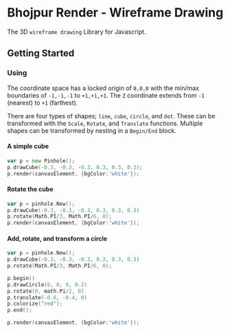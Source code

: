 # Bhojpur Render - Wireframe Drawing

The 3D `wireframe drawing` Library for Javascript.

## Getting Started

### Using

The coordinate space has a locked origin of `0,0,0` with the min/max boundaries of `-1,-1,-1` to
`+1,+1,+1`. The `Z` coordinate extends from `-1` (nearest) to `+1` (farthest).

There are four types of shapes; `line`, `cube`, `circle`, and `dot`. 
These can be transformed with the `Scale`, `Rotate`, and `Translate` functions.
Multiple shapes can be transformed by nesting in a `Begin/End` block.

#### A simple cube

```go
var p = new Pinhole();
p.drawCube(-0.3, -0.3, -0.3, 0.3, 0.3, 0.3);
p.render(canvasElement, {bgColor:'white'});
```

#### Rotate the cube

```go
var p = pinhole.New();
p.drawCube(-0.3, -0.3, -0.3, 0.3, 0.3, 0.3)
p.rotate(Math.PI/3, Math.PI/6, 0);
p.render(canvasElement, {bgColor:'white'});
```

#### Add, rotate, and transform a circle

```go
var p = pinhole.New();
p.drawCube(-0.3, -0.3, -0.3, 0.3, 0.3, 0.3)
p.rotate(Math.PI/3, Math.PI/6, 0);

p.begin()
p.drawCircle(0, 0, 0, 0.2)
p.rotate(0, math.Pi/2, 0)
p.translate(-0.6, -0.4, 0)
p.colorize("red");
p.end();

p.render(canvasElement, {bgColor:'white'});
```
